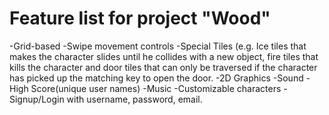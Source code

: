 Feature list for project "Wood"
===============================


-Grid-based 
-Swipe movement controls 
-Special Tiles (e.g. Ice tiles that makes the character slides until he collides with a new object, fire tiles that kills the character and door tiles that can only be traversed if the character has picked up the matching key to open the door.
-2D Graphics
-Sound
-High Score(unique user names)
-Music
-Customizable characters
-Signup/Login with username, password, email.
